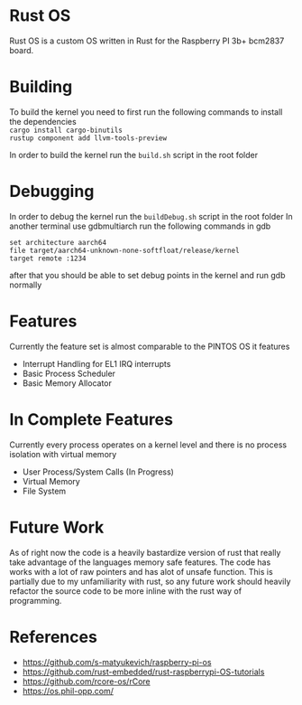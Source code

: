 # Rust OS
Rust OS is a custom OS written in Rust for the Raspberry PI 3b+ bcm2837 board.

# Building
To build the kernel you need to first run the following commands
to install the dependencies <br/>
`cargo install cargo-binutils` <br/>
`rustup component add llvm-tools-preview`


In order to build the kernel run the `build.sh` script in the root folder

# Debugging
In order to debug the kernel run the `buildDebug.sh` script in the root folder
In another terminal use gdbmultiarch
run the following commands in gdb

`
set architecture aarch64
`
<br/>
`
file target/aarch64-unknown-none-softfloat/release/kernel
`
<br/>
`
target remote :1234
`

after that you should be able to set debug points in the kernel and run gdb normally

# Features
Currently the feature set is almost comparable to the PINTOS OS it features

- Interrupt Handling for EL1 IRQ interrupts
- Basic Process Scheduler
- Basic Memory Allocator

# In Complete Features
Currently every process operates on a kernel level and there is no process
isolation with virtual memory

- User Process/System Calls (In Progress)
- Virtual Memory
- File System

# Future Work
As of right now the code is a heavily bastardize version of rust that really take advantage of the 
languages memory safe features. The code has works with a lot of raw pointers and has alot
of unsafe function. This is partially due to my unfamiliarity with rust,
so any future work should heavily refactor the source code to be more inline
with the rust way of programming.

# References

- https://github.com/s-matyukevich/raspberry-pi-os
- https://github.com/rust-embedded/rust-raspberrypi-OS-tutorials
- https://github.com/rcore-os/rCore
- https://os.phil-opp.com/
